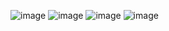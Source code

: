 ![image](https://github.com/anannyasaha/Organization-Chart/assets/55306236/9862561f-0c45-40ad-b938-b7c71fe68b30)
![image](https://github.com/anannyasaha/Organization-Chart/assets/55306236/9ee9c929-af25-408a-b013-737e51da1734)
![image](https://github.com/anannyasaha/Organization-Chart/assets/55306236/c086045e-79a9-4dcd-9de0-03566f51fd21)
![image](https://github.com/anannyasaha/Organization-Chart/assets/55306236/e405efcd-9289-43b2-9ab1-72e9ebd1d96b)

